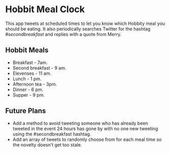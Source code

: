 # Hobbit Meal Clock

This app tweets at scheduled times to let you know which Hobbity meal you should be eating. It also periodically searches Twitter for the hashtag *#secondbreakfast* and replies with a quote from Merry.

## Hobbit Meals
* Breakfast - 7am.
* Second breakfast - 9 am.
* Elevenses - 11 am.
* Lunch - 1 pm.
* Afternoon tea - 3pm.
* Dinner - 6 pm.
* Supper - 9 pm.

## Future Plans

* Add a method to avoid tweeting someone who has already been tweeted in the event 24 hours has gone by with no one new tweeting using the #secondbreakfast hashtag.
* Add an array of tweets to randomly choose from for each meal time so the novelty doesn't get too stale.